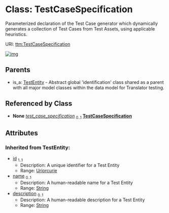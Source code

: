 
# Class: TestCaseSpecification


Parameterized declaration of the Test Case generator which dynamically generates a collection of Test Cases from Test Assets, using applicable heuristics.

URI: [ttm:TestCaseSpecification](https://w3id.org/TranslatorSRI/TranslatorTestingModel/TestCaseSpecification)


[![img](https://yuml.me/diagram/nofunky;dir:TB/class/[TestEntity],[TestSuite]-%20test_case_specification%200..1>[TestCaseSpecification&#124;id(i):uriorcurie;name(i):string%20%3F;description(i):string%20%3F],[TestEntity]^-[TestCaseSpecification],[TestSuite])](https://yuml.me/diagram/nofunky;dir:TB/class/[TestEntity],[TestSuite]-%20test_case_specification%200..1>[TestCaseSpecification&#124;id(i):uriorcurie;name(i):string%20%3F;description(i):string%20%3F],[TestEntity]^-[TestCaseSpecification],[TestSuite])

## Parents

 *  is_a: [TestEntity](TestEntity.md) - Abstract global 'identification' class shared as a parent with all major model classes within the data model for Translator testing.

## Referenced by Class

 *  **None** *[test_case_specification](test_case_specification.md)*  <sub>0..1</sub>  **[TestCaseSpecification](TestCaseSpecification.md)**

## Attributes


### Inherited from TestEntity:

 * [id](id.md)  <sub>1..1</sub>
     * Description: A unique identifier for a Test Entity
     * Range: [Uriorcurie](types/Uriorcurie.md)
 * [name](name.md)  <sub>0..1</sub>
     * Description: A human-readable name for a Test Entity
     * Range: [String](types/String.md)
 * [description](description.md)  <sub>0..1</sub>
     * Description: A human-readable description for a Test Entity
     * Range: [String](types/String.md)
